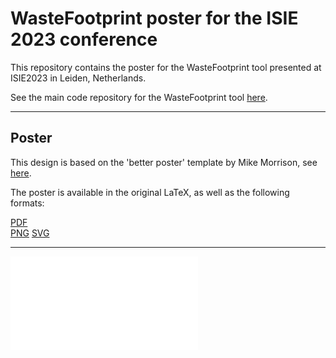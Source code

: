 # WasteFootprint poster for the ISIE 2023 conference

This repository contains the poster for the WasteFootprint tool presented at ISIE2023 in Leiden, Netherlands.  

See the main code repository for the WasteFootprint tool [here](https://www.github.com/Stew-McD/WasteFootprint).  

----

## Poster

This design is based on the 'better poster' template by Mike Morrison, see [here](https://osf.io/ef53g/).

The poster is available in the original LaTeX, as well as the following formats:

[PDF](WasteFootprintPoster_ISIE.pdf)  
[PNG](WasteFootprintPoster_ISIE.png)
[SVG](WasteFootprintPoster_ISIE.svg) 

----

![image](WasteFootprintPoster_ISIE.pdf)  
